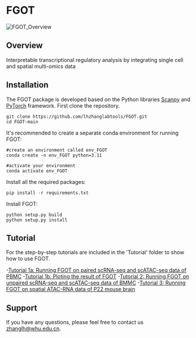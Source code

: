# FGOT

![FGOT_Overview](https://github.com/lhzhanglabtools/FGOT/FGOT_overview.png)

## Overview

Interpretable transcriptional regulatory analysis by integrating single cell and spatial multi-omics data 

## Installation
The FGOT package is developed based on the Python libraries [Scanpy](https://scanpy.readthedocs.io/en/stable/) and [PyTorch](https://pytorch.org/) framework.
First clone the repository. 
```
git clone https://github.com/lhzhanglabtools/FGOT.git
cd FGOT-main
```
It's recommended to create a separate conda environment for running FGOT:
```
#create an environment called env_FGOT
conda create -n env_FGOT python=3.11

#activate your environment
conda activate env_FGOT
```

Install all the required packages:
```
pip install -r requirements.txt
```

Install FGOT:
```
python setup.py build
python setup.py install
```
## Tutorial
For the step-by-step tutorials are included in the 'Tutorial' folder to show how to use FGOT.

-[Tutorial 1a: Running FGOT on paired scRNA-seq and scATAC-seq data of PBMC](https://github.com/lhzhanglabtools/FGOT//)
-[Tutorial 1b: Ploting the result of FGOT]()
-[Tutorial 2: Running FGOT on unpaired scRNA-seq and scATAC-seq data of BMMC]()
-[Tutorial 3: Running FGOT on spatial ATAC-RNA data of P22 mouse brain]()

## Support
If you have any questions, please feel free to contact us [zhanglh@whu.edu.cn](mailto:zhanglh@whu.edu.cn). 

